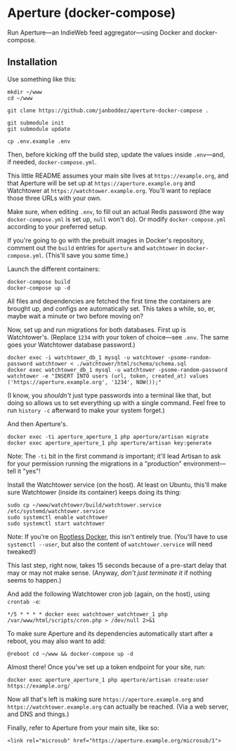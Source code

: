# Aperture (docker-compose)
Run Aperture—an IndieWeb feed aggregator—using Docker and docker-compose.

## Installation
Use something like this:
```
mkdir ~/www
cd ~/www

git clone https://github.com/janboddez/aperture-docker-compose .

git submodule init
git submodule update

cp .env.example .env
```
Then, before kicking off the build step, update the values inside `.env`—and, if needed, `docker-compose.yml`.

This little README assumes your main site lives at `https://example.org`, and that Aperture will be set up at `https://aperture.example.org` and Watchtower at `https://watchtower.example.org`. You'll want to replace those three URLs with your own.

Make sure, when editing `.env`, to fill out an actual Redis password (the way `docker-compose.yml` is set up, `null` won't do). Or modify `docker-compose.yml` according to your preferred setup.

If you're going to go with the prebuilt images in Docker's repository, comment out the `build` entries for `aperture` and `watchtower` in `docker-compose.yml`. (This'll save you some time.)

Launch the different containers:
```
docker-compose build
docker-compose up -d
```
All files and dependencies are fetched the first time the containers are brought up, and configs are automatically set. This takes a while, so, er, maybe wait a minute or two before moving on?

Now, set up and run migrations for both databases. First up is Watchtower's. (Replace `1234` with your token of choice—see `.env`. The same goes your Watchtower database password.)
```
docker exec -i watchtower_db_1 mysql -u watchtower -psome-random-password watchtower < ./watchtower/html/schema/schema.sql
docker exec watchtower_db_1 mysql -u watchtower -psome-random-password watchtower -e "INSERT INTO users (url, token, created_at) values ('https://aperture.example.org', '1234', NOW());"
```
(I know, you _shouldn't_ just type passwords into a terminal like that, but doing so allows us to set everything up with a single command. Feel free to run `history -c` afterward to make your system forget.)

And then Aperture's.
```
docker exec -ti aperture_aperture_1 php aperture/artisan migrate
docker exec aperture_aperture_1 php aperture/artisan key:generate
```
Note: The `-ti` bit in the first command _is_ important; it'll lead Artisan to ask for your permission running the migrations in a "production" environment—tell it "yes"!

Install the Watchtower service (on the host). At least on Ubuntu, this'll make sure Watchtower (inside its container) keeps doing its thing:
```
sudo cp ~/www/watchtower/build/watchtower.service /etc/systemd/watchtower.service
sudo systemctl enable watchtower
sudo systemctl start watchtower
```
Note: If you're on [Rootless Docker](https://docs.docker.com/engine/security/rootless/), this isn't entirely true. (You'll have to use `systemctl --user`, but also the content of `watchtower.service` will need tweaked!)

This last step, right now, takes 15 seconds because of a pre-start delay that may or may not make sense. (Anyway, _don't just terminate it_ if nothing seems to happen.)

And add the following Watchtower cron job (again, on the host), using `crontab -e`:
```
*/5 * * * * docker exec watchtower_watchtower_1 php /var/www/html/scripts/cron.php > /dev/null 2>&1
```

To make sure Aperture and its dependencies automatically start after a reboot, you may also want to add:
```
@reboot cd ~/www && docker-compose up -d
```

Almost there! Once you've set up a token endpoint for your site, run:
```
docker exec aperture_aperture_1 php aperture/artisan create:user https://example.org/
```

Now all that's left is making sure `https://aperture.example.org` and `https://watchtower.example.org` can actually be reached. (Via a web server, and DNS and things.)

Finally, refer to Aperture from your main site, like so:
```
<link rel="microsub" href="https://aperture.example.org/microsub/1">
```
